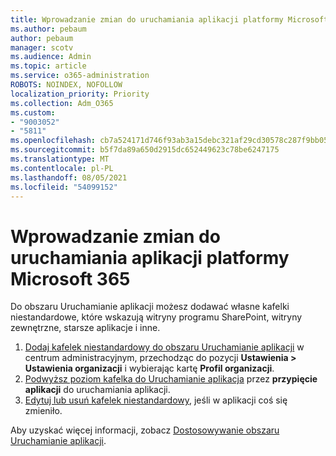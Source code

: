 ```yaml
---
title: Wprowadzanie zmian do uruchamiania aplikacji platformy Microsoft 365
ms.author: pebaum
author: pebaum
manager: scotv
ms.audience: Admin
ms.topic: article
ms.service: o365-administration
ROBOTS: NOINDEX, NOFOLLOW
localization_priority: Priority
ms.collection: Adm_O365
ms.custom:
- "9003052"
- "5811"
ms.openlocfilehash: cb7a524171d746f93ab3a15debc321af29cd30578c287f9bb05810491e604517
ms.sourcegitcommit: b5f7da89a650d2915dc652449623c78be6247175
ms.translationtype: MT
ms.contentlocale: pl-PL
ms.lasthandoff: 08/05/2021
ms.locfileid: "54099152"
---
```

# <a name="make-changes-to-the-microsoft-365-app-launcher"></a>Wprowadzanie zmian do uruchamiania aplikacji platformy Microsoft 365

Do obszaru Uruchamianie aplikacji możesz dodawać własne kafelki niestandardowe, które wskazują witryny programu SharePoint, witryny zewnętrzne, starsze aplikacje i inne.

1. [Dodaj kafelek niestandardowy do obszaru Uruchamianie aplikacji](https://docs.microsoft.com/microsoft-365/admin/manage/customize-the-app-launcher) w centrum administracyjnym, przechodząc do pozycji **Ustawienia > Ustawienia organizacji** i wybierając kartę **Profil organizacji**.
2. [Podwyższ poziom kafelka do Uruchamianie aplikacja](https://docs.microsoft.com/microsoft-365/admin/manage/customize-the-app-launcher#promote-the-tile-to-app-launcher) przez **przypięcie aplikacji** do uruchamiania aplikacji.
3. [Edytuj lub usuń kafelek niestandardowy](https://docs.microsoft.com/microsoft-365/admin/manage/customize-the-app-launcher#edit-or-delete-a-custom-tile), jeśli w aplikacji coś się zmieniło.

Aby uzyskać więcej informacji, zobacz [Dostosowywanie obszaru Uruchamianie aplikacji](https://docs.microsoft.com/microsoft-365/admin/manage/customize-the-app-launcher).
